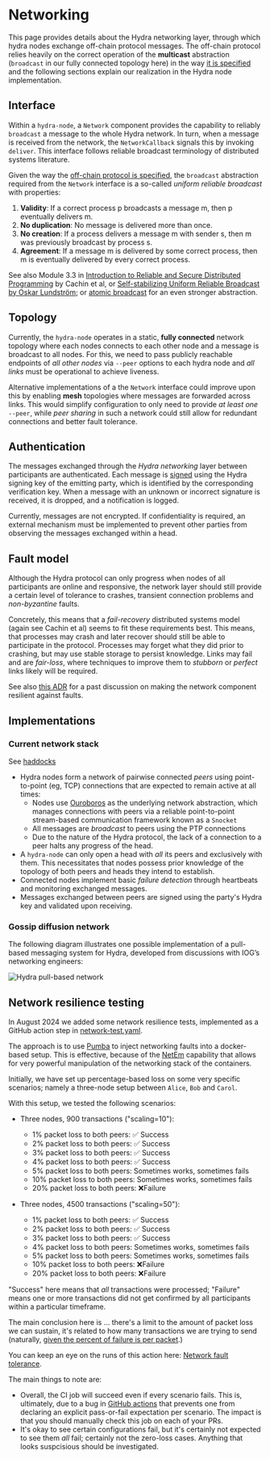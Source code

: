 # Networking

This page provides details about the Hydra networking layer, through which hydra
nodes exchange off-chain protocol messages. The off-chain protocol relies
heavily on the correct operation of the **multicast** abstraction (`broadcast`
in our fully connected topology here) in the way [it is
specified](../specification) and the following sections explain our realization
in the Hydra node implementation.

## Interface

Within a `hydra-node`, a `Network` component provides the capability to reliably
`broadcast` a message to the whole Hydra network. In turn, when a message is
received from the network, the `NetworkCallback` signals this by invoking
`deliver`. This interface follows reliable broadcast terminology of distributed
systems literature.

Given the way the [off-chain protocol is specified](../specification), the
`broadcast` abstraction required from the `Network` interface is a so-called
_uniform reliable broadcast_ with properties:

1. **Validity**: If a correct process p broadcasts a message m, then p eventually delivers m.
2. **No duplication**: No message is delivered more than once.
3. **No creation**: If a process delivers a message m with sender s, then m was
previously broadcast by process s.
4. **Agreement**: If a message m is delivered by some correct process, then m is
eventually delivered by every correct process.

See also Module 3.3 in [Introduction to Reliable and Secure Distributed
Programming](https://www.distributedprogramming.net) by Cachin et al, or
[Self-stabilizing Uniform Reliable Broadcast by Oskar
Lundström](https://arxiv.org/abs/2001.03244); or [atomic
broadcast](https://en.m.wikipedia.org/wiki/Atomic_broadcast) for an even
stronger abstraction.

## Topology

Currently, the `hydra-node` operates in a static, **fully connected** network
topology where each nodes connects to each other node and a message is broadcast
to all nodes. For this, we need to pass publicly reachable endpoints of *all
other nodes* via `--peer` options to each hydra node and *all links* must be
operational to achieve liveness.

Alternative implementations of a the `Network` interface could improve upon this
by enabling **mesh** topologies where messages are forwarded across links. This
would simplify configuration to only need to provide *at least one* `--peer`,
while *peer sharing* in such a network could still allow for redundant
connections and better fault tolerance.

## Authentication

The messages exchanged through the _Hydra networking_ layer between participants
are authenticated. Each message is
[signed](https://github.com/cardano-scaling/hydra/issues/727) using the Hydra
signing key of the emitting party, which is identified by the corresponding
verification key. When a message with an unknown or incorrect signature is
received, it is dropped, and a notification is logged.

Currently, messages are not encrypted. If confidentiality is required, an
external mechanism must be implemented to prevent other parties from observing
the messages exchanged within a head.

## Fault model

Although the Hydra protocol can only progress when nodes of all participants are
online and responsive, the network layer should still provide a certain level of
tolerance to crashes, transient connection problems and *non-byzantine* faults.

Concretely, this means that a _fail-recovery_ distributed systems model (again see Cachin et al) seems to fit these requirements best. This means, that processes may crash and later recover should still be able to participate in the protocol. Processes may forget what they did prior to crashing, but may use stable storage to persist knowledge. Links may fail and are _fair-loss_, where techniques to improve them to _stubborn_ or _perfect_ links likely will be required.

See also [this ADR](/adr/27) for a past discussion on making the network component resilient against faults.

## Implementations

### Current network stack

See [haddocks](/haddock/hydra-node/Hydra-Node-Network.html)

- Hydra nodes form a network of pairwise connected *peers* using point-to-point (eg, TCP) connections that are expected to remain active at all times:
  - Nodes use [Ouroboros](https://github.com/input-output-hk/ouroboros-network/) as the underlying network abstraction, which manages connections with peers via a reliable point-to-point stream-based communication framework known as a `Snocket`
  - All messages are _broadcast_ to peers using the PTP connections
  - Due to the nature of the Hydra protocol, the lack of a connection to a peer halts any progress of the head.
- A `hydra-node` can only open a head with *all* its peers and exclusively with them. This necessitates that nodes possess prior knowledge of the topology of both peers and heads they intend to establish.
- Connected nodes implement basic _failure detection_ through heartbeats and monitoring exchanged messages.
- Messages exchanged between peers are signed using the party's Hydra key and validated upon receiving.

### Gossip diffusion network

The following diagram illustrates one possible implementation of a pull-based messaging system for Hydra, developed from discussions with IOG’s networking engineers:

![Hydra pull-based network](./hydra-pull-based-network.jpg)

## Network resilience testing

In August 2024 we added some network resilience tests, implemented as a GitHub
action step in [network-test.yaml](https://github.com/cardano-scaling/hydra/blob/master/.github/workflows/network-test.yaml).

The approach is to use [Pumba](https://github.com/alexei-led/pumba) to inject
networking faults into a docker-based setup. This is effective, because of the
[NetEm](https://srtlab.github.io/srt-cookbook/how-to-articles/using-netem-to-emulate-networks.html)
capability that allows for very powerful manipulation of the networking stack
of the containers.

Initially, we have set up percentage-based loss on some very specific
scenarios; namely a three-node setup between `Alice`, `Bob` and `Carol`.

With this setup, we tested the following scenarios:

- Three nodes, 900 transactions ("scaling=10"):
  - 1% packet loss to both peers: ✅ Success
  - 2% packet loss to both peers: ✅ Success
  - 3% packet loss to both peers: ✅ Success
  - 4% packet loss to both peers: ✅ Success
  - 5% packet loss to both peers: Sometimes works, sometimes fails
  - 10% packet loss to both peers: Sometimes works, sometimes fails
  - 20% packet loss to both peers: ❌Failure

- Three nodes, 4500 transactions ("scaling=50"):
  - 1% packet loss to both peers: ✅ Success
  - 2% packet loss to both peers: ✅ Success
  - 3% packet loss to both peers: ✅ Success
  - 4% packet loss to both peers: Sometimes works, sometimes fails
  - 5% packet loss to both peers: Sometimes works, sometimes fails
  - 10% packet loss to both peers: ❌Failure
  - 20% packet loss to both peers: ❌Failure

"Success" here means that _all_ transactions were processed; "Failure" means
one or more transactions did not get confirmed by all participants within a
particular timeframe.

The main conclusion here is ... there's a limit to the amount of packet loss
we can sustain, it's related to how many transactions we are trying to send
(naturally, [given the percent of failure is per
 packet](http://www.voiptroubleshooter.com/indepth/burstloss.html).)

You can keep an eye on the runs of this action here: [Network fault
tolerance](https://github.com/cardano-scaling/hydra/actions/workflows/network-test.yaml).

The main things to note are:

- Overall, the CI job will succeed even if every scenario fails. This is,
  ultimately, due to a bug in [GitHub
  actions](https://github.com/actions/runner/issues/2347) that prevents one
  from declaring an explicit pass-or-fail expectation per scenario. The impact
  is that you should manually check this job on each of your PRs.
- It's okay to see certain configurations fail, but it's certainly not
  expected to see them _all_ fail; certainly not the zero-loss cases. Anything
  that looks suspcisious should be investigated.
